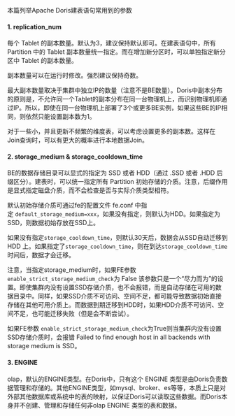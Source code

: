 本篇列举Apache Doris建表语句常用到的参数

#### 1. replication_num

每个 Tablet 的副本数量。默认为3，建议保持默认即可。在建表语句中，所有 Partition 中的 Tablet 副本数量统一指定。而在增加新分区时，可以单独指定新分区中 Tablet 的副本数量。

副本数量可以在运行时修改。强烈建议保持奇数。

最大副本数量取决于集群中独立IP的数量（注意不是BE数量）。Doris中副本分布的原则是，不允许同一个Tablet的副本分布在同一台物理机上，而识别物理机即通过IP。所以，即使在同一台物理机上部署了3个或更多BE实例，如果这些BE的IP相同，则依然只能设置副本数为1。

对于一些小，并且更新不频繁的维度表，可以考虑设置更多的副本数。这样在Join查询时，可以有更大的概率进行本地数据Join。

#### 2. storage_medium & storage_cooldown_time

BE的数据存储目录可以显式的指定为 SSD 或者 HDD（通过 .SSD 或者 .HDD 后缀区分）。建表时，可以统一指定所有 Partition 初始存储的介质。注意，后缀作用是显式指定磁盘介质，而不会检查是否与实际介质类型相符。

默认初始存储介质可通过fe的配置文件 fe.conf 中指定 `default_storage_medium=xxx`，如果没有指定，则默认为HDD。如果指定为 SSD，则数据初始存放在SSD上。

如果没有指定`storage_cooldown_time`，则默认30天后，数据会从SSD自动迁移到HDD 上。如果指定了`storage_cooldown_time`，则在到达`storage_cooldown_time`时间后，数据才会迁移。

注意，当指定storage_medium时，如果FE参数`enable_strict_storage_medium_check`为 False 该参数只是一个“尽力而为”的设置。即使集群内没有设置SSD存储介质，也不会报错，而是自动存储在可用的数据目录中。同样，如果SSD介质不可访问、空间不足，都可能导致数据初始直接存储在其他可用介质上。而数据到期迁移到HDD时，如果HDD介质不可访问、空间不足，也可能迁移失败（但是会不断尝试）。

如果FE参数 `enable_strict_storage_medium_check`为True则当集群内没有设置SSD存储介质时，会报错 Failed to find enough host in all backends with storage medium is SSD。

#### 3. ENGINE

olap，默认的ENGINE类型。在Doris中，只有这个 ENGINE 类型是由Doris负责数据管理和存储的。其他ENGINE类型，如mysql、broker、es等等，本质上只是对外部其他数据库或系统中的表的映射，以保证Doris可以读取这些数据。而Doris本身并不创建、管理和存储任何非olap ENGINE 类型的表和数据。


